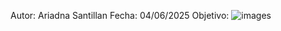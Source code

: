 Autor: Ariadna Santillan
Fecha: 04/06/2025
Objetivo:
![images](https://github.com/user-attachments/assets/040e3fb2-31ae-4731-ab7d-f80985b08129)

